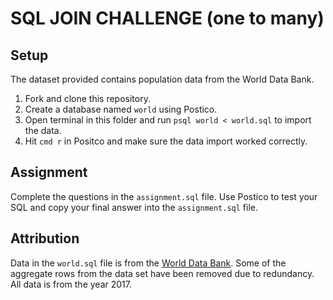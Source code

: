 # SQL JOIN CHALLENGE (one to many)

## Setup

The dataset provided contains population data from the World Data Bank.

1. Fork and clone this repository.
2. Create a database named `world` using Postico.
3. Open terminal in this folder and run `psql world < world.sql` to import the data.
4. Hit `cmd r` in Positco and make sure the data import worked correctly.

## Assignment

Complete the questions in the `assignment.sql` file. Use Postico to test your SQL and copy your final answer into the `assignment.sql` file.


## Attribution

Data in the `world.sql` file is from the [World Data Bank](https://data.worldbank.org/indicator/SP.POP.TOTL). Some of the aggregate rows from the data set have been removed due to redundancy. All data is from the year 2017. 